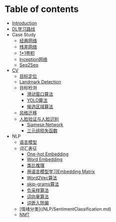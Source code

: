# Table of contents

* [Introduction](README.md)
* [DL学习路线](2020-04-17-deep-learning-study-path.md)
* Case Study
    * [经典网络](CaseStudy/ClassicNetwork.md)
    * [残差网络](CaseStudy/ResNet.md)
    * [1*1卷积](CaseStudy/SpecialConv.md)
    * [Inception网络](CaseStudy/Inception.md)
    * [Seq2Seq](CaseStudy/Seq2Seq.md)
* [CV](CV/CV.md)
    * [目标定位](CV/Localization.md)
    * [Landmark Detection](CV/LandmarkDetection.md)
    * 目标检测
        * [滑动窗口算法](CV/Detection/SlidingWindow.md)
        * [YOLO算法](CV/Detection/YOLO.md)
        * [候选区域算法](CV/Detection/RegionProposal.md)
    * [风格迁移](CV/Style.md)
    * [人脸验证与人脸识别](CV/Face/Face.md)
        * [Siamese Network](CV/Face/Siamese.md)
        * [三元组损失函数](CV/Face/Triplet.md)
* NLP
    * [语言模型](NLP/LanguageModel.md)
    * 词汇表征
        * [One-hot Embedding](NLP/WordEmbedding/OneHotEmbedding.md)
        * [Word Embedding](NLP/WordEmbedding/WordEmbedding.md)
        * [类比推理](NLP/WordEmbedding/ReasonableAnalogies.md)
        * [用语言模型学习Embedding Matrix](NLP/WordEmbedding/LanguageModel.md)
        * [Word2Vec算法](NLP/WordEmbedding/Word2Vec.md)
        * [skip-grams算法](NLP/WordEmbedding/Skipgrams.md)
        * [负采样算法](NLP/WordEmbedding/NegativeSampling.md)
        * [词向量算法](NLP/WordEmbedding/GloVec.md)
        * [词嵌入除偏](NLP/Debiasing.md)
    * [情绪分类]((NLP/SentimentClassification.md)
    * [NMT](NLP/2020-11-12-NMT-Summary.md)